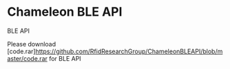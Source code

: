 # Chameleon BLE API
BLE API

Please download [code.rar]https://github.com/RfidResearchGroup/ChameleonBLEAPI/blob/master/code.rar for BLE API
